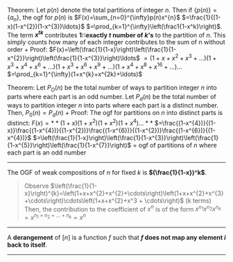 Theorem:
Let $p(n)$ denote the total partitions of integer $n$. Then if $\{p(n)\}=\{a_n\}$, the ogf for $p(n)$ is $F(x)=\sum_{n=0}^{\infty}p(n)x^{n}$ $=\frac{1}{(1-x)(1-x^{2})(1-x^{3})\ldots}$ $=\prod_{k=1}^{\infty}\left(\frac1{1-x^k}\right)$.
The term **$x^{tk}$** contributes **1::exactly $t$ number of $k$'s** to the partition of $n$.
This simply counts how many of each integer contributes to the sum of n without order
+
Proof:
$F(x)=\left(\frac{1}{1-x}\right)\left(\frac{1}{1-x^{2}}\right)\left(\frac{1}{1-x^{3}}\right)\ldots$
$=(1+x+x^2+x^3+\ldots)(1+x^3+x^4+x^6+\ldots)(1+x^3+ x^{6}+x^{9}+\ldots)(1+x^{4}+x^{8}+x^{16}+\ldots)\ldots$
$=\prod_{k=1}^{\infty}(1+x^{k}+x^{2k}+\ldots)$

Theorem:
Let $P_O(n)$ be the total number of ways to partition integer $n$ into parts where each part is an odd number.
Let $P_d(n)$ be the total number of ways to partition integer $n$ into parts where each part is a distinct number.
Then, $P_0(n)=P_d(n)$
+
Proof:
The ogf for partitions on $n$ into distinct parts is distinct: 
$F(x)=**(1+x)(1+x^2)(1+x^2)(1+x^4)\ldots**$
$=\frac{(1-x^{4})}{(1-x)}\frac{(1-x^{4})}{(1-x^{2})}\frac{(1-x^{6})}{(1-x^{2})}\frac{(1-x^{6})}{(1-x^{4})}$
$=\left(\frac{1}{1-x}\right)\left(\frac{1}{1-x^{3}}\right)\left(\frac{1}{1-x^{5}}\right)\left(\frac{1}{1-x^{7}}\right)$
= ogf of partitions of $n$ where each part is an odd number

***

The OGF of weak compositions of $n$ for fixed $k$ is **$(\frac{1}{1-x})^k$**.
> Observe $\left(\frac{1}{1-x}\right)^{k}=\left(1+x+x^{2}+x^{2}+\cdots\right)\left(1+x+x^{2}+x^{3}+\cdots\right)\cdots\left(1+x+x^{2}+x^3 + \cdots\right)$ (k terms)
> Then, the contribution to the coefficient of $x^n$ is of the form $x^{n_1}x^{n_2}x^{n_k}=x^{n_1+n_2+\ldots+n_k}=x^n$

***

A **derangement** of $[n]$ is a function $f$ such that **$f$ does not map any element $i$ back to itself**.

***
